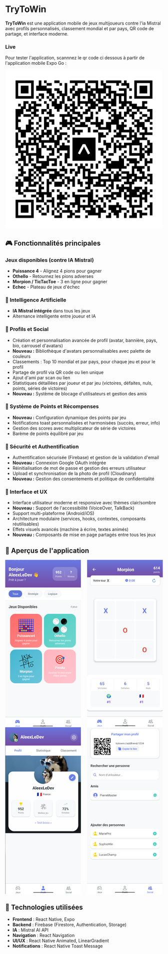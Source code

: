 # TryToWin

**TryToWin** est une application mobile de jeux multijoueurs contre l'ia Mistral avec profils personnalisés, classement mondial et par pays, QR code de partage, et interface moderne.

### Live 

Pour tester l'application, scannnez le qr code ci dessous à partir de l'application mobile Expo Go : 

![QR Code Expo Go](assets/eas-update.svg)


## 🎮 Fonctionnalités principales

### Jeux disponibles (contre IA Mistral)

- **Puissance 4** - Alignez 4 pions pour gagner
- **Othello** - Retournez les pions adverses
- **Morpion / TicTacToe** - 3 en ligne pour gagner 
- **Echec** - Plateau de jeux d'échec


### 🤖 Intelligence Artificielle

- **IA Mistral intégrée** dans tous les jeux 
- Alternance intelligente entre joueur et IA

### 👤 Profils et Social

- Création et personnalisation avancée de profil (avatar, bannière, pays, bio, carrousel d'avatars)
- **Nouveau :** Bibliothèque d'avatars personnalisables avec palette de couleurs
- Classements : Top 10 mondial et par pays, pour chaque jeu et pour le profil
- Partage de profil via QR code ou lien unique
- Ajout d'ami par scan ou lien
- Statistiques détaillées par joueur et par jeu (victoires, défaites, nuls, points, séries de victoires)
- **Nouveau :** Système de blocage d'utilisateurs et gestion des amis

### 🎯 Système de Points et Récompenses

- **Nouveau :** Configuration dynamique des points par jeu
- Notifications toast personnalisées et harmonisées (succès, erreur, info)
- Gestion des scores avec multiplicateur de série de victoires
- Barème de points équilibré par jeu


### 🔐 Sécurité et Authentification

- Authentification sécurisée (Firebase) et gestion de la validation d'email
- **Nouveau :** Connexion Google OAuth intégrée
- Réinitialisation de mot de passe et gestion des erreurs utilisateur
- Upload et synchronisation de la photo de profil (Cloudinary)
- **Nouveau :** Gestion des consentements et politique de confidentialité

### 🎨 Interface et UX

- Interface utilisateur moderne et responsive avec thèmes clair/sombre
- **Nouveau :** Support de l'accessibilité (VoiceOver, TalkBack)
- Support multi-plateforme (Android/iOS)
- Architecture modulaire (services, hooks, contextes, composants réutilisables)
- Effets visuels avancés (machine à écrire, textes animés)
- **Nouveau :** Composants de mise en page partagés entre tous les jeux

## 📱 Aperçus de l'application

<div style="display: flex; justify-content: space-between; flex-wrap: wrap;">
  <img src="assets/apercu/apercu1.png" width="48%" alt="Aperçu 1">
  <img src="assets/apercu/apercu2.png" width="48%" alt="Aperçu 2">
  <img src="assets/apercu/apercu3.png" width="48%" alt="Aperçu 3">
  <img src="assets/apercu/apercu4.png" width="48%" alt="Aperçu 4">
</div>

## 🚀 Technologies utilisées

- **Frontend** : React Native, Expo
- **Backend** : Firebase (Firestore, Authentication, Storage)
- **IA** : Mistral AI API
- **Navigation** : React Navigation
- **UI/UX** : React Native Animated, LinearGradient
- **Notifications** : React Native Toast Message
